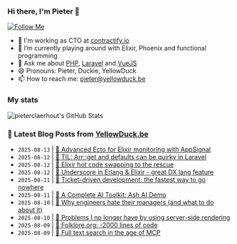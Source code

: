 ### Hi there, I'm Pieter 👋  
[![Follow Me](https://img.shields.io/github/followers/pieterclaerhout?label=Follow&style=social)](https://github.com/pieterclaerhout)

- 🏢 I'm working as CTO at [contractify.io](https://contractify.io)
- 🌱 I’m currently playing around with Elixir, Phoenix and functional programming
- 💬 Ask me about [PHP](https://php.net), [Laravel](http://laravel.com) and [VueJS](https://vuejs.org)
- 😄 Pronouns: Pieter, Duckie, YellowDuck
- 📫 How to reach me: pieter@yellowduck.be

### My stats

![pieterclaerhout's GitHub Stats](https://github-readme-stats.vercel.app/api?username=pieterclaerhout&show_icons=true&count_private=true&line_height=40)

### 📩 Latest Blog Posts from [YellowDuck.be](https://www.yellowduck.be/)
<!-- BLOG-POST-LIST:START -->
- `2025-08-13` | [🔗 Advanced Ecto for Elixir monitoring with AppSignal](https://www.yellowduck.be/posts/advanced-ecto-for-elixir-monitoring-with-appsignal)  
- `2025-08-12` | [🐥 TIL: Arr::get and defaults can be quirky in Laravel](https://www.yellowduck.be/posts/til-arr-get-and-defaults-can-be-quirky-in-laravel)  
- `2025-08-12` | [🔗 Elixir hot code swapping to the rescue](https://www.yellowduck.be/posts/elixir-hot-code-swapping-to-the-rescue)  
- `2025-08-12` | [🔗 Underscore in Erlang &amp; Elixir - great DX lang feature](https://www.yellowduck.be/posts/underscore-in-erlang-elixir-great-dx-lang-feature)  
- `2025-08-11` | [🔗 Ticket-driven development: the fastest way to go nowhere](https://www.yellowduck.be/posts/ticket-driven-development-the-fastest-way-to-go-nowhere)  
- `2025-08-11` | [🔗 A Complete AI Toolkit: Ash AI Demo](https://www.yellowduck.be/posts/a-complete-ai-toolkit-ash-ai-demo)  
- `2025-08-10` | [🔗 Why engineers hate their managers &lpar;and what to do about it&rpar;](https://www.yellowduck.be/posts/why-engineers-hate-their-managers-and-what-to-do-about-it)  
- `2025-08-10` | [🔗 Problems I no longer have by using server-side rendering](https://www.yellowduck.be/posts/problems-i-no-longer-have-by-using-server-side-rendering)  
- `2025-08-09` | [🔗 Folklore.org: -2000 lines of code](https://www.yellowduck.be/posts/folklore-org-2000-lines-of-code)  
- `2025-08-09` | [🔗 Full text search in the age of MCP](https://www.yellowduck.be/posts/full-text-search-in-the-age-of-mcp)  

<!-- BLOG-POST-LIST:END -->
